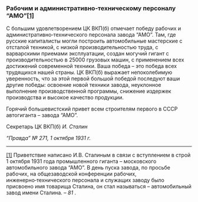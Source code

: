 ### Рабочим и административно‑техническому персоналу “АМО”[**[1]**](#_ftn1)

С большим удовлетворением ЦК ВКП(б) отмечает победу рабочих и административно‑технического персонала завода “АМО”. Там, где русские капиталисты могли построить автомобильные мастерские с отсталой техникой, с низкой производительностью труда, с варварскими приемами эксплуатации, создан могучий гигант с производительностью в 25000 грузовых машин, с применением всех достижений современной техники. Ваша победа – это победа всех трудящихся нашей страны. ЦК ВКП(б) выражает непоколебимую уверенность, что за этой первой большой победой последуют ваши другие победы: освоение новой техники завода, неуклонное выполнение производственной программы, снижение издержек производства и высокое качество продукции.

Горячий большевистский привет всем строителям первого в СССР автогиганта – завода “АМО”.

Секретарь ЦК ВКП(б) _И. Сталин_

_“Правда” № 271, 1 октября 1931 г._

  

---

[[1]](#_ftnref1) Приветствие написано И.В. Сталиным в связи с вступлением в строй 1 октября 1931 года промышленного гиганта – московского автомобильного завода “АМО”. В день пуска завода, по просьбе рабочих, на общезаводской конференции рабочих, инженерно‑технического персонала и служащих заводу было присвоено имя товарища Сталина, он стал называться – автомобильный завод имени Сталина. – _81_ .